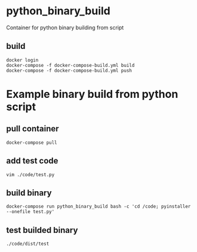 # python_binary_build

Container for python binary building from script

## build

~~~~
docker login
docker-compose -f docker-compose-build.yml build
docker-compose -f docker-compose-build.yml push
~~~~

# Example binary build from python script

## pull container

~~~~
docker-compose pull
~~~~

## add test code

~~~~
vim ./code/test.py
~~~~

## build binary

~~~~
docker-compose run python_binary_build bash -c 'cd /code; pyinstaller --onefile test.py'
~~~~

## test builded binary

~~~~
./code/dist/test
~~~~

